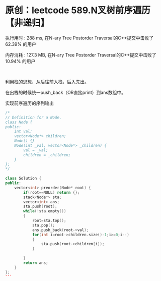 # 原创：leetcode 589.N叉树前序遍历【非递归】

执行用时 : 288 ms, 在N-ary Tree Postorder Traversal的C++提交中击败了62.39% 的用户

内存消耗 : 127.3 MB, 在N-ary Tree Postorder Traversal的C++提交中击败了10.94% 的用户

 

利用栈的思想，从后往前入栈，后入先出。

在出栈的时候统一push_back（OR直接print）到ans数组中。

实现前序遍历的序列输出

```c++
/*
// Definition for a Node.
class Node {
public:
    int val;
    vector<Node*> children;
    Node() {}
    Node(int _val, vector<Node*> _children) {
        val = _val;
        children = _children;
    }
};
*/
 
class Solution {
public:
    vector<int> preorder(Node* root) {
        if(root==NULL) return {};
        stack<Node*> sta;
        vector<int> ans; 
        sta.push(root);
        while(!sta.empty())
        {
            root=sta.top();
            sta.pop();
            ans.push_back(root->val);
            for(int i=root->children.size()-1;i>=0;i--)
            {
                sta.push(root->children[i]);
            }
            
        }
        return ans;
    }
};
``` 
